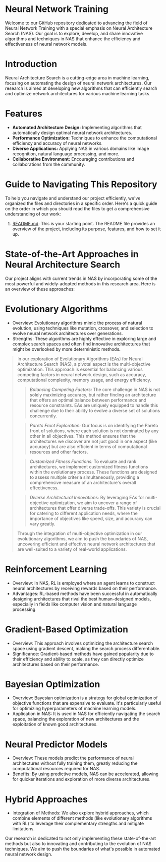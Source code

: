 # Neural Network Training
Welcome to our GitHub repository dedicated to advancing the field of Neural Network Training with a special emphasis on Neural Architecture Search (NAS). Our goal is to explore, develop, and share innovative algorithms and techniques in NAS that enhance the efficiency and effectiveness of neural network models.
# Introduction
Neural Architecture Search is a cutting-edge area in machine learning, focusing on automating the design of neural network architectures. Our research is aimed at developing new algorithms that can efficiently search and optimize network architectures for various machine learning tasks.
# Features
* **Automated Architecture Design:** Implementing algorithms that automatically design optimal neural network architectures.
* **Performance Optimization:** Techniques to enhance the computational efficiency and accuracy of neural networks.
* **Diverse Applications:** Applying NAS in various domains like image recognition, natural language processing, and more.
* **Collaborative Environment:** Encouraging contributions and collaborations from the community.

# Guide to Navigating This Repository
To help you navigate and understand our project efficiently, we've organized the files and directories in a specific order. Here's a quick guide on the order in which you should read the files to get a comprehensive understanding of our work:
1. [README.md](README.md): This is your starting point. The README file provides an overview of the project, including its purpose, features, and how to set it up.

# State-of-the-Art Approaches in Neural Architecture Search
Our project aligns with current trends in NAS by incorporating some of the most powerful and widely-adopted methods in this research area. Here is an overview of these approaches:
# Evolutionary Algorithms
* Overview: Evolutionary algorithms mimic the process of natural evolution, using techniques like mutation, crossover, and selection to evolve neural network architectures over generations.
* Strengths: These algorithms are highly effective in exploring large and complex search spaces and often find innovative architectures that might be overlooked by more deterministic methods.

> In our exploration of Evolutionary Algorithms (EAs) for Neural Architecture Search (NAS), a pivotal aspect is the multi-objective optimization. This approach is essential for balancing various competing factors in neural network design, such as accuracy, computational complexity, memory usage, and energy efficiency.
> 
>> *Balancing Competing Factors:* The core challenge in NAS is not solely maximizing accuracy, but rather finding an architecture that offers an optimal balance between performance and resource constraints. EAs are uniquely equipped to handle this challenge due to their ability to evolve a diverse set of solutions concurrently.
>
>> *Pareto Front Exploration:* Our focus is on identifying the Pareto front of solutions, where each solution is not dominated by any other in all objectives. This method ensures that the architectures we discover are not just good in one aspect (like accuracy) but are also efficient in terms of computational resources and other factors.
>
>> *Customized Fitness Functions:* To evaluate and rank architectures, we implement customized fitness functions within the evolutionary process. These functions are designed to assess multiple criteria simultaneously, providing a comprehensive measure of an architecture's overall effectiveness.
>
>> *Diverse Architectural Innovations:* By leveraging EAs for multi-objective optimization, we aim to uncover a range of architectures that offer diverse trade-offs. This variety is crucial for catering to different application needs, where the importance of objectives like speed, size, and accuracy can vary greatly.
>
> Through the integration of multi-objective optimization in our evolutionary algorithms, we aim to push the boundaries of NAS, uncovering efficient and effective neural network architectures that are well-suited to a variety of real-world applications.


# Reinforcement Learning
* Overview: In NAS, RL is employed where an agent learns to construct neural architectures by receiving rewards based on their performance.
* Advantages: RL-based methods have been successful in automatically designing architectures that rival the best human-designed models, especially in fields like computer vision and natural language processing.
# Gradient-Based Optimization
* Overview: This approach involves optimizing the architecture search space using gradient descent, making the search process differentiable.
* Significance: Gradient-based methods have gained popularity due to their efficiency and ability to scale, as they can directly optimize architectures based on their performance.
# Bayesian Optimization
* Overview: Bayesian optimization is a strategy for global optimization of objective functions that are expensive to evaluate. It's particularly useful for optimizing hyperparameters of machine learning models.
* Application in NAS: It is used in NAS for efficiently navigating the search space, balancing the exploration of new architectures and the exploitation of known good architectures.
# Neural Predictor Models
* Overview: These models predict the performance of neural architectures without fully training them, greatly reducing the computational resources required for NAS.
* Benefits: By using predictive models, NAS can be accelerated, allowing for quicker iterations and exploration of more diverse architectures.
# Hybrid Approaches
* Integration of Methods: We also explore hybrid approaches, which combine elements of different methods (like evolutionary algorithms with RL) to leverage their complementary strengths and mitigate limitations.

Our research is dedicated to not only implementing these state-of-the-art methods but also to innovating and contributing to the evolution of NAS techniques. We aim to push the boundaries of what's possible in automated neural network design.
